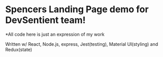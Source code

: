 # Spencers Landing Page demo for DevSentient team!

*All code here is just an expression of my work 

Written w/ React, Node.js, express, Jest(testing), Material UI(styling) and Redux(state)
